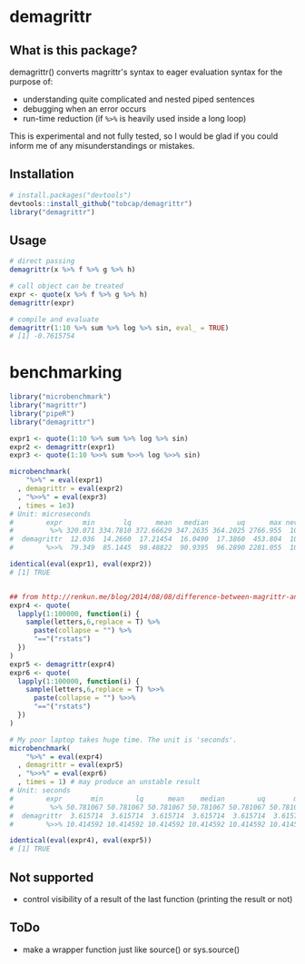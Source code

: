 # demagrittr

## What is this package?
demagrittr() converts magrittr's syntax to eager evaluation syntax for
the purpose of: 

+ understanding quite complicated and nested piped sentences
+ debugging when an error occurs
+ run-time reduction (if `%>%` is heavily used inside a long loop)

This is experimental and not fully tested, so I would be glad
if you could inform me of any misunderstandings or mistakes.  

## Installation
``` r
# install.packages("devtools")
devtools::install_github("tobcap/demagrittr")
library("demagrittr")
```

## Usage
``` r
# direct passing 
demagrittr(x %>% f %>% g %>% h)

# call object can be treated
expr <- quote(x %>% f %>% g %>% h)
demagrittr(expr)

# compile and evaluate
demagrittr(1:10 %>% sum %>% log %>% sin, eval_ = TRUE)
# [1] -0.7615754
```

# benchmarking
``` r
library("microbenchmark")
library("magrittr")
library("pipeR")
library("demagrittr")

expr1 <- quote(1:10 %>% sum %>% log %>% sin)
expr2 <- demagrittr(expr1)
expr3 <- quote(1:10 %>>% sum %>>% log %>>% sin)

microbenchmark(
    "%>%" = eval(expr1)
  , demagrittr = eval(expr2)
  , "%>>%" = eval(expr3)
  , times = 1e3)
# Unit: microseconds
#        expr     min       lq      mean   median       uq      max neval
#         %>% 320.071 334.7810 372.66629 347.2635 364.2025 2766.955  1000
#  demagrittr  12.036  14.2660  17.21454  16.0490  17.3860  453.804  1000
#        %>>%  79.349  85.1445  98.48822  90.9395  96.2890 2281.055  1000

identical(eval(expr1), eval(expr2))
# [1] TRUE


## from http://renkun.me/blog/2014/08/08/difference-between-magrittr-and-pipeR.html#performance
expr4 <- quote(
  lapply(1:100000, function(i) {
    sample(letters,6,replace = T) %>%
      paste(collapse = "") %>%
      "=="("rstats")
  })
)
expr5 <- demagrittr(expr4)
expr6 <- quote(
  lapply(1:100000, function(i) {
    sample(letters,6,replace = T) %>>%
      paste(collapse = "") %>>%
      "=="("rstats")
  })
)

# My poor laptop takes huge time. The unit is 'seconds'.
microbenchmark(
    "%>%" = eval(expr4)
  , demagrittr = eval(expr5)
  , "%>>%" = eval(expr6)
  , times = 1) # may produce an unstable result
# Unit: seconds
#        expr       min        lq      mean    median        uq       max neval
#         %>% 50.781067 50.781067 50.781067 50.781067 50.781067 50.781067     1
#  demagrittr  3.615714  3.615714  3.615714  3.615714  3.615714  3.615714     1
#        %>>% 10.414592 10.414592 10.414592 10.414592 10.414592 10.414592     1

identical(eval(expr4), eval(expr5))
# [1] TRUE

```

## Not supported 
* control visibility of a result of the last function
 (printing the result or not)

## ToDo
* make a wrapper function just like source() or sys.source()
